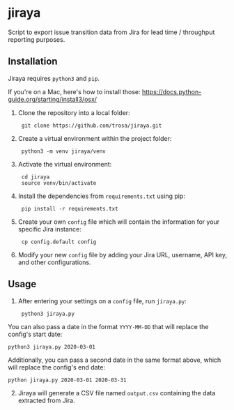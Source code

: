# jiraya
Script to export issue transition data from Jira for lead time / throughput reporting purposes.

## Installation
Jiraya requires <code>python3</code> and <code>pip</code>.

If you're on a Mac, here's how to install those: https://docs.python-guide.org/starting/install3/osx/

1. Clone the repository into a local folder:

        git clone https://github.com/trosa/jiraya.git

2. Create a virtual environment within the project folder:

        python3 -m venv jiraya/venv
        
3. Activate the virtual environment:

        cd jiraya
        source venv/bin/activate
        
4. Install the dependencies from <code>requirements.txt</code> using pip:

        pip install -r requirements.txt
        
5. Create your own <code>config</code> file which will contain the information for your specific Jira instance:

        cp config.default config
        
6. Modify your new <code>config</code> file by adding your Jira URL, username, API key, and other configurations.

## Usage

1. After entering your settings on a <code>config</code> file, run <code>jiraya.py</code>:
    
        python3 jiraya.py

You can also pass a date in the format <code>YYYY-MM-DD</code> that will replace the config's start date:

    python3 jiraya.py 2020-03-01

Additionally, you can pass a second date in the same format above, which will replace the config's end date:

    python jiraya.py 2020-03-01 2020-03-31
         
2. Jiraya will generate a CSV file named <code>output.csv</code> containing the data extracted from Jira.
